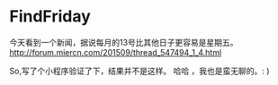# FindFriday
今天看到一个新闻，据说每月的13号比其他日子更容易是星期五。
 http://forum.miercn.com/201509/thread_547494_1_4.html

So,写了个小程序验证了下，结果并不是这样。
哈哈 ，我也是蛮无聊的。: )
